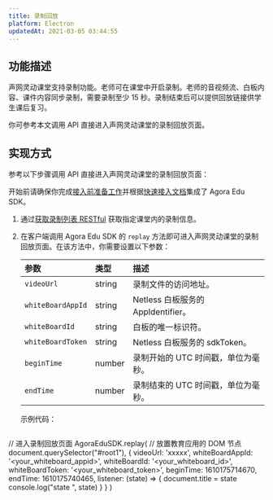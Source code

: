 ```yaml
---
title: 录制回放
platform: Electron
updatedAt: 2021-03-05 03:44:55
---
```

## 功能描述

声网灵动课堂支持录制功能。老师可在课堂中开启录制。老师的音视频流、白板内容、课件内容同步录制，需要录制至少 15 秒。录制结束后可以提供回放链接供学生课后复习。

你可参考本文调用 API 直接进入声网灵动课堂的录制回放页面。

## 实现方式

参考以下步骤调用 API 直接进入声网灵动课堂的录制回放页面：

<div class="alert note">开始前请确保你完成<a href="./agora_class_prep">接入前准备工作</a>并根据<a href="./agora_class_quickstart_electron">快速接入文档</a>集成了 Agora Edu SDK。</div>

1. 通过[获取录制列表 RESTful](./agora_class_restful_api#获取录制列表) 获取指定课堂内的录制信息。

2. 在客户端调用 Agora Edu SDK 的 `replay` 方法即可进入声网灵动课堂的录制回放页面。在该方法中，你需要设置以下参数：

   | 参数              | 类型   | 描述                                |
   | :---------------- | :----- | :---------------------------------- |
   | `videoUrl`        | string | 录制文件的访问地址。                |
   | `whiteBoardAppId` | string | Netless 白板服务的 AppIdentifier。  |
   | `whiteBoardId`    | string | 白板的唯一标识符。                  |
   | `whiteBoardToken` | string | Netless 白板服务的 sdkToken。       |
   | `beginTime`       | number | 录制开始的 UTC 时间戳，单位为毫秒。 |
   | `endTime`         | number | 录制结束的 UTC 时间戳，单位为毫秒。 |

   示例代码：
	 ```
// 进入录制回放页面
AgoraEduSDK.replay(
  // 放置教育应用的 DOM 节点
  document.querySelector("#root1"),
    {
      videoUrl: 'xxxxx',
      whiteBoardAppId: '<your_whiteboard_appid>',
      whiteBoardId: '<your_whiteboard_id>',
      whiteBoardToken: '<your_whiteboard_token>',
      beginTime: 1610175714670,
      endTime: 1610175740465,
      listener: (state) => {
        document.title = state
        console.log("state ", state)
      }
    }
)
```